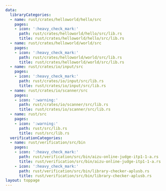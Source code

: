 ```yaml
---
data:
  libraryCategories:
  - name: rust/crates/helloworld/hello/src
    pages:
    - icon: ':heavy_check_mark:'
      path: rust/crates/helloworld/hello/src/lib.rs
      title: rust/crates/helloworld/hello/src/lib.rs
  - name: rust/crates/helloworld/world/src
    pages:
    - icon: ':heavy_check_mark:'
      path: rust/crates/helloworld/world/src/lib.rs
      title: rust/crates/helloworld/world/src/lib.rs
  - name: rust/crates/io/input/src
    pages:
    - icon: ':heavy_check_mark:'
      path: rust/crates/io/input/src/lib.rs
      title: rust/crates/io/input/src/lib.rs
  - name: rust/crates/io/scanner/src
    pages:
    - icon: ':warning:'
      path: rust/crates/io/scanner/src/lib.rs
      title: rust/crates/io/scanner/src/lib.rs
  - name: rust/src
    pages:
    - icon: ':warning:'
      path: rust/src/lib.rs
      title: rust/src/lib.rs
  verificationCategories:
  - name: rust/verification/src/bin
    pages:
    - icon: ':heavy_check_mark:'
      path: rust/verification/src/bin/aizu-online-judge-itp1-1-a.rs
      title: rust/verification/src/bin/aizu-online-judge-itp1-1-a.rs
    - icon: ':heavy_check_mark:'
      path: rust/verification/src/bin/library-checker-aplusb.rs
      title: rust/verification/src/bin/library-checker-aplusb.rs
layout: toppage
---
```

